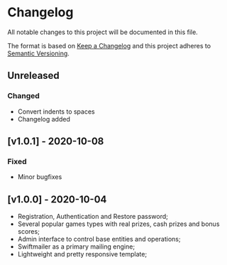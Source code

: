 # Changelog
All notable changes to this project will be documented in this file.

The format is based on [Keep a Changelog](http://keepachangelog.com/en/1.0.0/)
and this project adheres to [Semantic Versioning](http://semver.org/spec/v2.0.0.html).

## Unreleased
### Changed
- Convert indents to spaces
- Changelog added

## [v1.0.1] - 2020-10-08
### Fixed
- Minor bugfixes

## [v1.0.0] - 2020-10-04
- Registration, Authentication and Restore password;
- Several popular games types with real prizes, cash prizes and bonus scores;
- Admin interface to control base entities and operations;
- Swiftmailer as a primary mailing engine;
- Lightweight and pretty responsive template;


